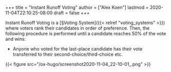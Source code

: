 +++
title = "Instant Runoff Voting"
author = ["Alex Koen"]
lastmod = 2020-11-04T22:10:25-08:00
draft = false
+++

Instant Runoff Voting is a [§Voting System]({{< relref "voting_systems" >}}) where voters rank their candidates in order of preference. Then, the following procedure is performed until a candidate reaches 50% of the vote and wins:

-   Anyone who voted for the last-place candidate has their vote transferred to their second-choice/third-choice etc.

{{< figure src="/ox-hugo/screenshot2020-11-04_22-10-01_.png" >}}
